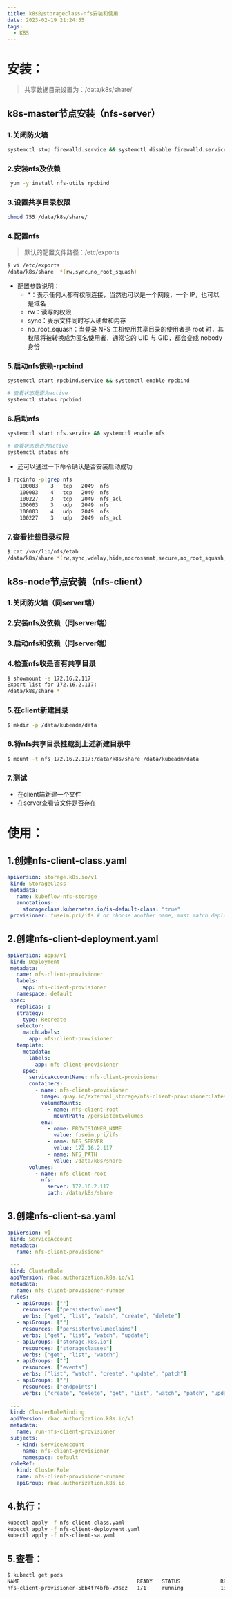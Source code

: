 ```yaml
---
title: k8s的storageclass-nfs安装和使用
date: 2023-02-19 21:24:55
tags: 
  - K8S
---
```

# 安装：
> 共享数据目录设置为：/data/k8s/share/

## k8s-master节点安装（nfs-server）
### 1.关闭防火墙
```bash
systemctl stop firewalld.service && systemctl disable firewalld.service
```

### 2.安装nfs及依赖
```bash
 yum -y install nfs-utils rpcbind
```

### 3.设置共享目录权限
```bash
chmod 755 /data/k8s/share/
```

### 4.配置nfs
> 默认的配置文件路径：/etc/exports

```bash
$ vi /etc/exports
/data/k8s/share  *(rw,sync,no_root_squash)
```

- 配置参数说明：
   - *：表示任何人都有权限连接，当然也可以是一个网段，一个 IP，也可以是域名
   - rw：读写的权限
   - sync：表示文件同时写入硬盘和内存
   - no_root_squash：当登录 NFS 主机使用共享目录的使用者是 root 时，其权限将被转换成为匿名使用者，通常它的 UID 与 GID，都会变成 nobody 身份

### 5.启动nfs依赖-rpcbind
```bash
systemctl start rpcbind.service && systemctl enable rpcbind

# 查看状态是否为active
systemctl status rpcbind
```
### 6.启动nfs
```bash
systemctl start nfs.service && systemctl enable nfs

# 查看状态是否为active
systemctl status nfs
```

- 还可以通过一下命令确认是否安装启动成功
```bash
$ rpcinfo -p|grep nfs
    100003    3   tcp   2049  nfs
    100003    4   tcp   2049  nfs
    100227    3   tcp   2049  nfs_acl
    100003    3   udp   2049  nfs
    100003    4   udp   2049  nfs
    100227    3   udp   2049  nfs_acl

```
### 7.查看挂载目录权限
```bash
$ cat /var/lib/nfs/etab 
/data/k8s/share	*(rw,sync,wdelay,hide,nocrossmnt,secure,no_root_squash,no_all_squash,no_subtree_check,secure_locks,acl,no_pnfs,anonuid=65534,anongid=65534,sec=sys,rw,secure,no_root_squash,no_all_squash)
```
## k8s-node节点安装（nfs-client）
### 1.关闭防火墙（同server端）
### 2.安装nfs及依赖（同server端）
### 3.启动nfs和依赖（同server端）
### 4.检查nfs收是否有共享目录
```bash
$ showmount -e 172.16.2.117
Export list for 172.16.2.117:
/data/k8s/share *
```
### 5.在client新建目录
```bash
$ mkdir -p /data/kubeadm/data
```
### 6.将nfs共享目录挂载到上述新建目录中
```bash
$ mount -t nfs 172.16.2.117:/data/k8s/share /data/kubeadm/data
```
### 7.测试

- 在client端新建一个文件
- 在server查看该文件是否存在

# 使用：
## 1.创建nfs-client-class.yaml
```yaml
apiVersion: storage.k8s.io/v1
 kind: StorageClass
 metadata:
   name: kubeflow-nfs-storage
   annotations:
     storageclass.kubernetes.io/is-default-class: "true"
 provisioner: fuseim.pri/ifs # or choose another name, must match deployment's env PROVISIONER_NAME'
```
## 2.创建nfs-client-deployment.yaml
```yaml
apiVersion: apps/v1
 kind: Deployment
 metadata:
   name: nfs-client-provisioner
   labels:
     app: nfs-client-provisioner
   namespace: default
 spec:
   replicas: 1
   strategy:
     type: Recreate
   selector:
     matchLabels:
       app: nfs-client-provisioner
   template:
     metadata:
       labels:
         app: nfs-client-provisioner
     spec:
       serviceAccountName: nfs-client-provisioner
       containers:
         - name: nfs-client-provisioner
           image: quay.io/external_storage/nfs-client-provisioner:latest
           volumeMounts:
             - name: nfs-client-root
               mountPath: /persistentvolumes
           env:
             - name: PROVISIONER_NAME
               value: fuseim.pri/ifs
             - name: NFS_SERVER
               value: 172.16.2.117
             - name: NFS_PATH
               value: /data/k8s/share
       volumes:
         - name: nfs-client-root
           nfs:
             server: 172.16.2.117
             path: /data/k8s/share
```
## 3.创建nfs-client-sa.yaml
```yaml
apiVersion: v1
 kind: ServiceAccount
 metadata:
   name: nfs-client-provisioner
 
 ---
 kind: ClusterRole
 apiVersion: rbac.authorization.k8s.io/v1
 metadata:
   name: nfs-client-provisioner-runner
 rules:
   - apiGroups: [""]
     resources: ["persistentvolumes"]
     verbs: ["get", "list", "watch", "create", "delete"]
   - apiGroups: [""]
     resources: ["persistentvolumeclaims"]
     verbs: ["get", "list", "watch", "update"]
   - apiGroups: ["storage.k8s.io"]
     resources: ["storageclasses"]
     verbs: ["get", "list", "watch"]
   - apiGroups: [""]
     resources: ["events"]
     verbs: ["list", "watch", "create", "update", "patch"]
   - apiGroups: [""]
     resources: ["endpoints"]
     verbs: ["create", "delete", "get", "list", "watch", "patch", "update"]
 
 ---
 kind: ClusterRoleBinding
 apiVersion: rbac.authorization.k8s.io/v1
 metadata:
   name: run-nfs-client-provisioner
 subjects:
   - kind: ServiceAccount
     name: nfs-client-provisioner
     namespace: default
 roleRef:
   kind: ClusterRole
   name: nfs-client-provisioner-runner
   apiGroup: rbac.authorization.k8s.io
```
## 4.执行：
```bash
kubectl apply -f nfs-client-class.yaml
kubectl apply -f nfs-client-deployment.yaml
kubectl apply -f nfs-client-sa.yaml
```
## 5.查看：
```bash
$ kubectl get pods 
NAME                                      READY   STATUS             RESTARTS   AGE
nfs-client-provisioner-5bb4f74bfb-v9sqz   1/1     running            13         5d20h
```
